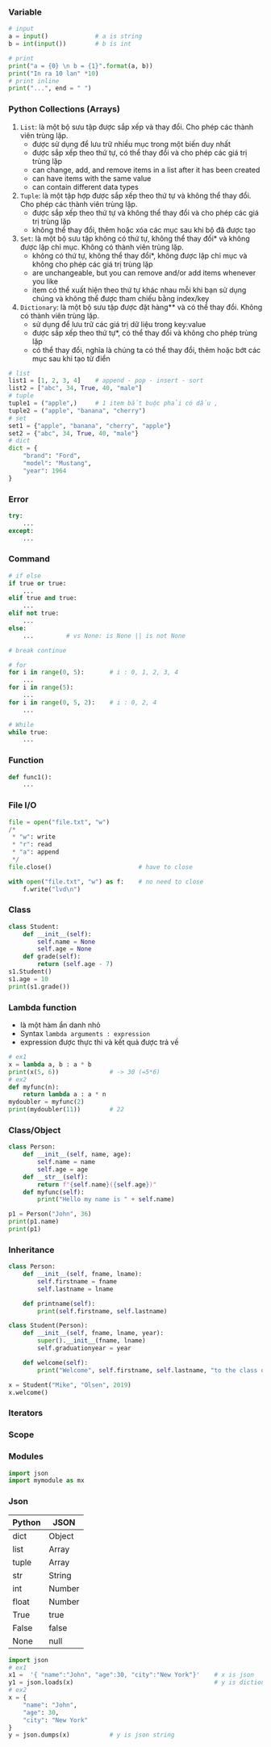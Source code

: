 ### Variable
```py
# input
a = input()             # a is string
b = int(input())        # b is int

# print
print("a = {0} \n b = {1}".format(a, b))
print("In ra 10 lan" *10)
# print inline
print("...", end = " ")
```

### Python Collections (Arrays)
1. `List`: là một bộ sưu tập được sắp xếp và thay đổi. Cho phép các thành viên trùng lặp.
    * được sử dụng để lưu trữ nhiều mục trong một biến duy nhất
    * được sắp xếp theo thứ tự, có thể thay đổi và cho phép các giá trị trùng lặp
    * can change, add, and remove items in a list after it has been created
    * can have items with the same value
    * can contain different data types
2. `Tuple`: là một tập hợp được sắp xếp theo thứ tự và không thể thay đổi. Cho phép các thành viên trùng lặp.
    * được sắp xếp theo thứ tự và không thể thay đổi và cho phép các giá trị trùng lặp
    * không thể thay đổi, thêm hoặc xóa các mục sau khi bộ đã được tạo
3. `Set`: là một bộ sưu tập không có thứ tự, không thể thay đổi* và không được lập chỉ mục. Không có thành viên trùng lặp.
    * không có thứ tự, không thể thay đổi*, không được lập chỉ mục và không cho phép các giá trị trùng lặp
    * are unchangeable, but you can remove and/or add items whenever you like
    * item có thể xuất hiện theo thứ tự khác nhau mỗi khi bạn sử dụng chúng và không thể được tham chiếu bằng index/key
4. `Dictionary`: là một bộ sưu tập được đặt hàng** và có thể thay đổi. Không có thành viên trùng lặp.
    *  sử dụng để lưu trữ các giá trị dữ liệu trong key:value
    *  được sắp xếp theo thứ tự*, có thể thay đổi và không cho phép trùng lặp
    *  có thể thay đổi, nghĩa là chúng ta có thể thay đổi, thêm hoặc bớt các mục sau khi tạo từ điển
```py
# list
list1 = [1, 2, 3, 4]    # append - pop - insert - sort
list2 = ["abc", 34, True, 40, "male"]
# tuple
tuple1 = ("apple",)     # 1 item bắt buộc phải có dấu ,
tuple2 = ("apple", "banana", "cherry")
# set
set1 = {"apple", "banana", "cherry", "apple"}
set2 = {"abc", 34, True, 40, "male"}
# dict
dict = {
    "brand": "Ford",
    "model": "Mustang",
    "year": 1964
}
```
### Error
```py
try:
    ...
except:
    ...
```

### Command
```python
# if else
if true or true:
    ...
elif true and true:
    ...
elif not true:
    ...
else:
    ...         # vs None: is None || is not None

# break continue

# for
for i in range(0, 5):       # i : 0, 1, 2, 3, 4
    ...
for i in range(5):
    ...
for i in range(0, 5, 2):    # i : 0, 2, 4
    ...

# While
while true:
    ...
```

### Function
```py
def func1():
    ...
```

### File I/O
```py
file = open("file.txt", "w")
/*
 * "w": write
 * "r": read
 * "a": append
 */
file.close()                        # have to close

with open("file.txt", "w") as f:    # no need to close
    f.write("lvd\n")
```

### Class
```py
class Student:
    def __init__(self):
        self.name = None
        self.age = None
    def grade(self):
        return (self.age - 7)
s1.Student()
s1.age = 10
print(s1.grade())
```

### Lambda function
* là một hàm ẩn danh nhỏ
* Syntax    `lambda arguments : expression`
* expression được thực thi và kết quả được trả về
```py
# ex1
x = lambda a, b : a * b
print(x(5, 6))              # -> 30 (=5*6)
# ex2
def myfunc(n):
    return lambda a : a * n
mydoubler = myfunc(2)
print(mydoubler(11))        # 22
```

### Class/Object
```py
class Person:
    def __init__(self, name, age):
        self.name = name
        self.age = age
    def __str__(self):
        return f"{self.name}({self.age})"
    def myfunc(self):
        print("Hello my name is " + self.name)

p1 = Person("John", 36)
print(p1.name)
print(p1)
```

### Inheritance
```py
class Person:
    def __init__(self, fname, lname):
        self.firstname = fname
        self.lastname = lname

    def printname(self):
        print(self.firstname, self.lastname)

class Student(Person):
    def __init__(self, fname, lname, year):
        super().__init__(fname, lname)
        self.graduationyear = year

    def welcome(self):
        print("Welcome", self.firstname, self.lastname, "to the class of", self.graduationyear)

x = Student("Mike", "Olsen", 2019)
x.welcome()
```

### Iterators

### Scope

### Modules
```py
import json
import mymodule as mx

```

### Json
| Python | JSON   |
|--------|--------|
| dict   | Object |
| list   | Array  |
| tuple  | Array  |
| str    | String |
| int    | Number |
| float  | Number |
| True   | true   |
| False  | false  |
| None   | null   |
```py
import json
# ex1
x1 =  '{ "name":"John", "age":30, "city":"New York"}'    # x is json
y1 = json.loads(x)                                       # y is dictionary
# ex2
x = {
    "name": "John",
    "age": 30,
    "city": "New York"
}
y = json.dumps(x)           # y is json string
                           
```
